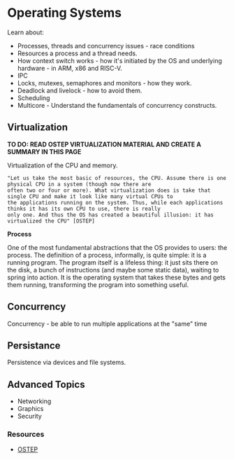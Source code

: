# Operating Systems

Learn about:

- Processes, threads and concurrency issues - race conditions
- Resources a process and a thread needs. 
- How context switch works - how it's initiated by the OS and underlying hardware - in ARM, x86 and RISC-V.
- IPC
- Locks, mutexes, semaphores and monitors - how they work.
- Deadlock and livelock - how to avoid them.
- Scheduling
- Multicore - Understand the fundamentals of concurrency constructs.
 
 ## Virtualization
 
 **TO DO: READ OSTEP VIRTUALIZATION MATERIAL AND CREATE A SUMMARY IN THIS PAGE**

 Virtualization of the CPU and memory.
 
 ```
 "Let us take the most basic of resources, the CPU. Assume there is one physical CPU in a system (though now there are 
often two or four or more). What virtualization does is take that single CPU and make it look like many virtual CPUs to
the applications running on the system. Thus, while each applications thinks it has its own CPU to use, there is really
only one. And thus the OS has created a beautiful illusion: it has virtualized the CPU" [OSTEP]
```

**Process**

One of the most fundamental abstractions that the OS provides to users: the process. The definition of a process, informally,
is quite simple: it is a running program. The program itself is a lifeless thing: it just sits there on the disk, a bunch of
instructions (and maybe some static data), waiting to spring into action. It is the operating system that takes these bytes and
gets them running, transforming the program into something useful.
 
 ## Concurrency
 
 Concurrency - be able to run multiple applications at the "same" time
 
 ## Persistance
 
 Persistence via devices and file systems. 
 
 
 ## Advanced Topics
 
 
 - Networking
 - Graphics
 - Security
 
 ### Resources
 
 - [OSTEP](https://pages.cs.wisc.edu/~remzi/OSTEP/)
